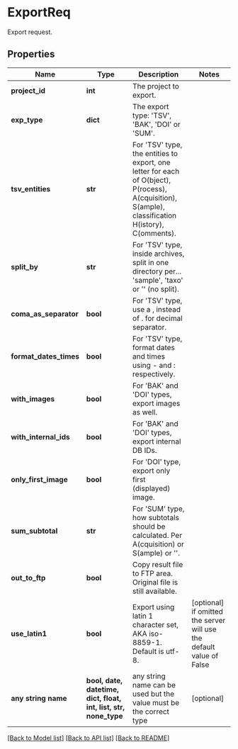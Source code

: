 # ExportReq

Export request.

## Properties
Name | Type | Description | Notes
------------ | ------------- | ------------- | -------------
**project_id** | **int** | The project to export. | 
**exp_type** | **dict** | The export type: &#39;TSV&#39;, &#39;BAK&#39;, &#39;DOI&#39; or &#39;SUM&#39;. | 
**tsv_entities** | **str** | For &#39;TSV&#39; type, the entities to export, one letter for each of O(bject), P(rocess), A(cquisition), S(ample), classification H(istory), C(omments). | 
**split_by** | **str** | For &#39;TSV&#39; type, inside archives, split in one directory per... &#39;sample&#39;, &#39;taxo&#39; or &#39;&#39; (no split). | 
**coma_as_separator** | **bool** | For &#39;TSV&#39; type, use a , instead of . for decimal separator. | 
**format_dates_times** | **bool** | For &#39;TSV&#39; type, format dates and times using - and : respectively. | 
**with_images** | **bool** | For &#39;BAK&#39; and &#39;DOI&#39; types, export images as well. | 
**with_internal_ids** | **bool** | For &#39;BAK&#39; and &#39;DOI&#39; types, export internal DB IDs. | 
**only_first_image** | **bool** | For &#39;DOI&#39; type, export only first (displayed) image. | 
**sum_subtotal** | **str** | For &#39;SUM&#39; type, how subtotals should be calculated. Per A(cquisition) or S(ample) or &#39;&#39;. | 
**out_to_ftp** | **bool** | Copy result file to FTP area. Original file is still available. | 
**use_latin1** | **bool** | Export using latin 1 character set, AKA iso-8859-1. Default is utf-8. | [optional]  if omitted the server will use the default value of False
**any string name** | **bool, date, datetime, dict, float, int, list, str, none_type** | any string name can be used but the value must be the correct type | [optional]

[[Back to Model list]](../README.md#documentation-for-models) [[Back to API list]](../README.md#documentation-for-api-endpoints) [[Back to README]](../README.md)


